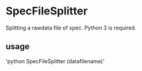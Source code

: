 # SpecFileSplitter
 Splitting a rawdata file of spec.
Python 3 is required.

## usage
'python SpecFileSplitter (datafilename)'
